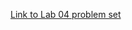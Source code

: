 [Link to Lab 04 problem set](https://docs.google.com/document/d/e/2PACX-1vSNhBA0cgapAvD7Tnzxg3uqOKTZz-cNeNcUN97ouhOoIAJhZ-ZFiaSYMYDxMCXNbXbUVIbw8goO_F4U/pub)
